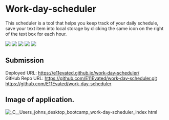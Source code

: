 # Work-day-scheduler

This scheduler is a tool that helps you keep track of your daily schedule, save your text item into local storage by clicking the same icon on the right of the text box for each hour.

<p>
    <img src="https://img.shields.io/badge/-HTML-brightgreen" />
    <img src="https://img.shields.io/badge/-CSS-lightgrey" />
    <img src="https://img.shields.io/badge/-JavaScript-blue" />
    <img src="https://img.shields.io/badge/-jquery-orange" />
    <img src="https://img.shields.io/badge/-bootstrap-yellowgreen"  />
</p>

## Submission

Deployed URL: https://e11evated.github.io/work-day-scheduler/ 
<br>
GitHub Repo URL: https://github.com/E11Evated/work-day-scheduler.git    https://github.com/E11Evated/work-day-scheduler 

## Image of application.
![_C__Users_johns_desktop_bootcamp_work-day-scheduler_index html](https://user-images.githubusercontent.com/78288765/206315661-f379107d-9faa-40f5-bb94-69ea0fbbbd67.png)
